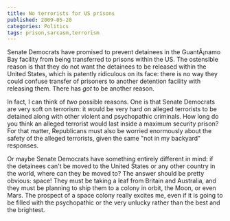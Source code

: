 ```yaml
---
title: No terrorists for US prisons
published: 2009-05-20
categories: Politics
tags: prison,sarcasm,terrorism
---
```


Senate Democrats have promised to prevent detainees in the GuantÃ¡namo Bay facility from
being transferred to prisons within the US.  The ostensible reason is that they do not
want the detainees to be released within the United States, which is patently ridiculous
on its face: there is no way they could confuse transfer of prisoners to another detention
facility with releasing them.  There has <em>got</em> to be another reason.

<!--more-->

In fact, I can think of <em>two</em> possible reasons.  One is that Senate Democrats are
very soft on terrorism: it would be very hard on alleged terrorists to be detained along
with other violent and psychopathic criminals.  How long do you think an alleged terrorist
would last inside a maximum security prison?  For that matter, Republicans must also be
worried enormously about the safety of the alleged terrorists, given the same "not in my
backyard" responses.

Or maybe Senate Democrats have something entirely different in mind: if the detainees
can't be moved to the United States or any other country in the world, where can they be
moved to?  The answer should be pretty obvious: space!  They must be taking a leaf from
Britain and Australia, and they must be planning to ship them to a colony in orbit, the
Moon, or even Mars.  The prospect of a space colony really excites me, even if it is going
to be filled with the psychopathic or the very unlucky rather than the best and the
brightest.
